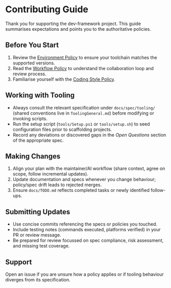 # Contributing Guide

Thank you for supporting the dev-framework project. This guide summarises expectations and points you to the authoritative policies.

## Before You Start

1. Review the [Environment Policy](policy/Environment.md) to ensure your toolchain matches the supported versions.
2. Read the [Workflow Policy](policy/Workflow.md) to understand the collaboration loop and review process.
3. Familiarise yourself with the [Coding Style Policy](policy/CodingStyle.md).

## Working with Tooling

- Always consult the relevant specification under `docs/spec/tooling/` (shared conventions live in `ToolingGeneral.md`) before modifying or invoking scripts.
- Run the setup script (`tools/Setup.ps1` or `tools/setup.sh`) to seed configuration files prior to scaffolding projects.
- Record any deviations or discovered gaps in the _Open Questions_ section of the appropriate spec.

## Making Changes

1. Align your plan with the maintainer/AI workflow (share context, agree on scope, follow incremental updates).
2. Update documentation and specs whenever you change behaviour; policy/spec drift leads to rejected merges.
3. Ensure `docs/TODO.md` reflects completed tasks or newly identified follow-ups.

## Submitting Updates

- Use concise commits referencing the specs or policies you touched.
- Include testing notes (commands executed, platforms verified) in your PR or review message.
- Be prepared for review focussed on spec compliance, risk assessment, and missing test coverage.

## Support

Open an issue if you are unsure how a policy applies or if tooling behaviour diverges from its specification.
